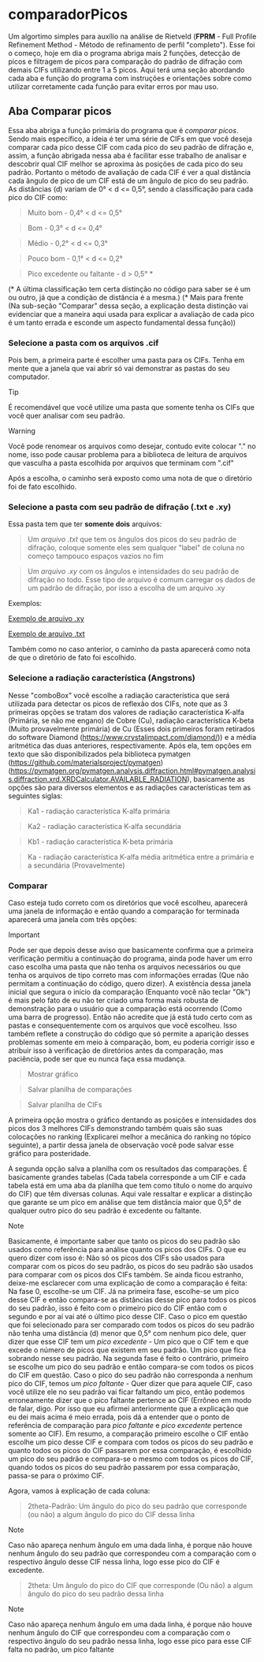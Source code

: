 # comparadorPicos
Um algortimo simples para auxílio na análise de Rietveld (**FPRM** - Full Profile Refinement Method - Método de refinamento de perfil "completo").
Esse foi o começo, hoje em dia o programa abriga mais 2 funções, detecção de picos e filtragem de picos para comparação do padrão de difração com demais CIFs utilizando entre 1 a 5 picos. Aqui terá uma seção abordando cada aba e função do programa com instruções e orientações sobre como utilizar corretamente cada função para evitar erros por mau uso.
## Aba Comparar picos
Essa aba abriga a função primária do programa que é *comparar picos*. Sendo mais específico, a ideia é ter uma série de CIFs em que você deseja comparar cada pico desse CIF com cada pico do seu padrão de difração e, assim, a função abrigada nessa aba é facilitar esse trabalho de analisar e descobrir qual CIF melhor se aproxima às posições de cada pico do seu padrão. Portanto o método de avaliação de cada CIF é ver a qual distância cada ângulo de pico de um CIF está de um ângulo de pico do seu padrão. As distâncias (d) variam de 0° < d <= 0,5°, sendo a classificação para cada pico do CIF como:

> Muito bom - 0,4° < d <= 0,5°

> Bom - 0,3° < d <= 0,4°

> Médio - 0,2° < d <= 0,3°

> Pouco bom - 0,1° < d <= 0,2°

> Pico excedente ou faltante - d > 0,5° *

(* A última classificação tem certa distinção no código para saber se é um ou outro, já que a condição de distância é a mesma.)
(* Mais para frente (Na sub-seção "Comparar" dessa seção, a explicação desta distinção vai evidenciar que a maneira aqui usada para explicar a avaliação de cada pico é um tanto errada e esconde um aspecto fundamental dessa função))
### Selecione a pasta com os arquivos .cif
Pois bem, a primeira parte é escolher uma pasta para os CIFs. Tenha em mente que a janela que vai abrir só vai demonstrar as pastas do seu computador. 

> [!TIP]
> É recomendável que você utilize uma pasta que somente tenha os CIFs que você quer analisar com seu padrão.

> [!WARNING]
> Você pode renomear os arquivos como desejar, contudo evite colocar "." no nome, isso pode causar problema para a biblioteca de leitura de arquivos que vasculha a pasta escolhida por arquivos que terminam com ".cif"

Após a escolha, o caminho será exposto como uma nota de que o diretório foi de fato escolhido.
### Selecione a pasta com seu padrão de difração (.txt e .xy)
Essa pasta tem que ter **somente dois** arquivos:

> Um *arquivo .txt* que tem os ângulos dos picos do seu padrão de difração, coloque somente eles sem qualquer "label" de coluna no começo tampouco espaços vazios no fim

> Um *arquivo .xy* com os ângulos e intensidades do seu padrão de difração no todo. Esse tipo de arquivo é comum carregar os dados de um padrão de difração, por isso a escolha de um arquivo .xy

Exemplos:

[Exemplo de arquivo .xy](./exemplo.xy)

[Exemplo de arquivo .txt](./exemplo.txt)

Também como no caso anterior, o caminho da pasta aparecerá como nota de que o diretório de fato foi escolhido.
### Selecione a radiação característica (Angstrons)
Nesse "comboBox" você escolhe a radiação característica que será utilizada para detectar os picos de reflexão dos CIFs, note que as 3 primeiras opções se tratam dos valores de radiação característica K-alfa (Primária, se não me engano) de Cobre (Cu), radiação característica K-beta (Muito provavelmente primária) de Cu (Esses dois primeiros foram retirados do software Diamond (https://www.crystalimpact.com/diamond/)) e a média aritmética das duas anteriores, respectivamente. Após ela, tem opções em texto que são disponibilizados pela biblioteca pymatgen (https://github.com/materialsproject/pymatgen) (https://pymatgen.org/pymatgen.analysis.diffraction.html#pymatgen.analysis.diffraction.xrd.XRDCalculator.AVAILABLE_RADIATION), basicamente as opções são para diversos elementos e as radiações características tem as seguintes siglas:

> Ka1 - radiação característica K-alfa primária

> Ka2 - radiação característica K-alfa secundária

> Kb1 - radiação característica K-beta primária

> Ka - radiação característica K-alfa média aritmética entre a primária e a secundária (Provavelmente)

### Comparar
Caso esteja tudo correto com os diretórios que você escolheu, aparecerá uma janela de informação e então quando a comparação for terminada aparecerá uma janela com três opções:

> [!Important]
> Pode ser que depois desse aviso que basicamente confirma que a primeira verificação permitiu a continuação do programa, ainda pode haver um erro caso escolha uma pasta que não tenha os arquivos necessários ou que tenha os arquivos de tipo correto mas com informações erradas (Que não permitam a continuação do código, quero dizer). A existência dessa janela inicial que segura o início da comparação (Enquanto você não teclar "Ok") é mais pelo fato de eu não ter criado uma forma mais robusta de demonstração para o usuário que a comparação está ocorrendo (Como uma barra de progresso). Então não acredite que já está tudo certo com as pastas e consequentemente com os arquivos que você escolheu. Isso também reflete a construção do código que só permite a aparição desses problemas somente em meio à comparação, bom, eu poderia corrigir isso e atribuir isso à verificação de diretórios antes da comparação, mas paciência, pode ser que eu nunca faça essa mudança.

> Mostrar gráfico

> Salvar planilha de comparações

> Salvar planilha de CIFs

A primeira opção mostra o gráfico dentando as posições e intensidades dos picos dos 3 melhores CIFs demonstrando também quais são suas colocações no ranking (Explicarei melhor a mecânica do ranking no tópico seguinte), a partir dessa janela de observação você pode salvar esse gráfico para posteridade.

A segunda opção salva a planilha com os resultados das comparações. É basicamente grandes tabelas (Cada tabela corresponde a um CIF e cada tabela está em uma aba da planilha que tem como título o nome do arquivo do CIF) que têm diversas colunas. Aqui vale ressaltar e explicar a distinção que garante se um pico em análise que tem distância maior que 0,5° de qualquer outro pico do seu padrão é excedente ou faltante.
> [!Note]
> Basicamente, é importante saber que tanto os picos do seu padrão são usados como referência para análise quanto os picos dos CIFs. O que eu quero dizer com isso é: Não só os picos dos CIFs são usados para comparar com os picos do seu padrão, os picos do seu padrão são usados para comparar com os picos dos CIFs também. Se ainda ficou estranho, deixe-me esclarecer com uma explicação de como a comparação é feita: Na fase 0, escolhe-se um CIF. Já na primeira fase, escolhe-se um pico desse CIF e então compara-se as distâncias desse pico para todos os picos do seu padrão, isso é feito com o primeiro pico do CIF então com o segundo e por aí vai até o último pico desse CIF. Caso o pico em questão que foi selecionado para ser comparado com todos os picos do seu padrão não tenha uma distância (d) menor que 0,5° com nenhum pico dele, quer dizer que esse CIF tem um *pico excedente* - Um pico que o CIF tem e que excede o número de picos que existem em seu padrão. Um pico que fica sobrando nesse seu padrão. Na segunda fase é feito o contrário, primeiro se escolhe um pico do seu padrão e então compara-se com todos os picos do CIF em questão. Caso o pico do seu padrão não corresponda a nenhum pico do CIF, temos um *pico faltante* - Quer dizer que para aquele CIF, caso você utilize ele no seu padrão vai ficar faltando um pico, então podemos erroneamente dizer que o pico faltante pertence ao CIF (Errôneo em modo de falar, digo. Por isso que eu afirmei anteriormente que a explicação que eu dei mais acima é meio errada, pois dá a entender que o ponto de referência de comparação para *pico faltante* e *pico excedente* pertence somente ao CIF). Em resumo, a comparação primeiro escolhe o CIF então escolhe um pico desse CIF e compara com todos os picos do seu padrão e quanto todos os picos do CIF passarem por essa comparação, é escolhido um pico do seu padrão e compara-se o mesmo com todos os picos do CIF, quando todos os picos do seu padrão passarem por essa comparação, passa-se para o próximo CIF.

Agora, vamos à explicação de cada coluna:

> 2theta-Padrão: Um ângulo do pico do seu padrão que corresponde (ou não) a algum ângulo do pico do CIF dessa linha

> [!Note]
> Caso não apareça nenhum ângulo em uma dada linha, é porque não houve nenhum ângulo do seu padrão que correspondeu com a comparação com o respectivo ângulo desse CIF nessa linha, logo esse pico do CIF é excedente.

> 2theta: Um ângulo do pico do CIF que corresponde (Ou não) a algum ângulo do pico do seu padrão dessa linha

> [!Note]
> Caso não apareça nenhum ângulo em uma dada linha, é porque não houve nenhum ângulo do CIF que correspondeu com a comparação com o respectivo ângulo do seu padrão nessa linha, logo esse pico para esse CIF falta no padrão, um pico faltante



